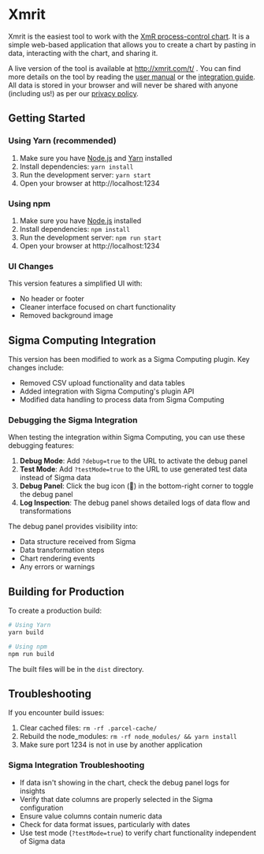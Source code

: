 # Xmrit

Xmrit is the easiest tool to work with the [XmR process-control chart](https://xmrit.com/about/). It is a simple web-based application that allows you to create a chart by pasting in data, interacting with the chart, and sharing it.

A live version of the tool is available at http://xmrit.com/t/ . You can find more details on the tool by reading the [user manual](https://xmrit.com/manual/) or the [integration guide](https://xmrit.com/integration/). All data is stored in your browser and will never be shared with anyone (including us!) as per our [privacy policy](https://xmrit.com/privacy/).

## Getting Started

### Using Yarn (recommended)

1. Make sure you have [Node.js](https://nodejs.org/en/learn/getting-started/how-to-install-nodejs) and [Yarn](https://yarnpkg.com/getting-started/install) installed
2. Install dependencies: `yarn install`
3. Run the development server: `yarn start`
4. Open your browser at http://localhost:1234

### Using npm

1. Make sure you have [Node.js](https://nodejs.org/en/learn/getting-started/how-to-install-nodejs) installed
2. Install dependencies: `npm install`
3. Run the development server: `npm run start`
4. Open your browser at http://localhost:1234

### UI Changes

This version features a simplified UI with:
- No header or footer
- Cleaner interface focused on chart functionality
- Removed background image

## Sigma Computing Integration

This version has been modified to work as a Sigma Computing plugin. Key changes include:

- Removed CSV upload functionality and data tables
- Added integration with Sigma Computing's plugin API
- Modified data handling to process data from Sigma Computing

### Debugging the Sigma Integration

When testing the integration within Sigma Computing, you can use these debugging features:

1. **Debug Mode**: Add `?debug=true` to the URL to activate the debug panel
2. **Test Mode**: Add `?testMode=true` to the URL to use generated test data instead of Sigma data
3. **Debug Panel**: Click the bug icon (🐞) in the bottom-right corner to toggle the debug panel
4. **Log Inspection**: The debug panel shows detailed logs of data flow and transformations

The debug panel provides visibility into:
- Data structure received from Sigma
- Data transformation steps
- Chart rendering events
- Any errors or warnings

## Building for Production

To create a production build:

```bash
# Using Yarn
yarn build

# Using npm
npm run build
```

The built files will be in the `dist` directory.

## Troubleshooting

If you encounter build issues:

1. Clear cached files: `rm -rf .parcel-cache/`
2. Rebuild the node_modules: `rm -rf node_modules/ && yarn install`
3. Make sure port 1234 is not in use by another application

### Sigma Integration Troubleshooting

- If data isn't showing in the chart, check the debug panel logs for insights
- Verify that date columns are properly selected in the Sigma configuration
- Ensure value columns contain numeric data
- Check for data format issues, particularly with dates
- Use test mode (`?testMode=true`) to verify chart functionality independent of Sigma data

